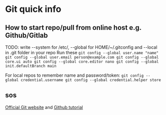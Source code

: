# Git quick info


## How to start repo/pull from online host e.g. Github/Gitlab

TODO: write
--system for /etc/, --global for HOME/~/.gitconfig and
--local in .git folder in your repo
Run these 
`
git config --global user.name "name"
git config --global user.email person@example.com
git config --global core.ui auto
git config --global core.editor nano
git config --global init.defaultBranch main
`

For local repos to remember name and password/token:
`
git config --global credential.username
git config --global credential.helper store
`


## sos

[Official Git website](https://git-scm.com/book/en/v2/) and
[Github tutorial](https://docs.github.com/en/get-started/quickstart)
